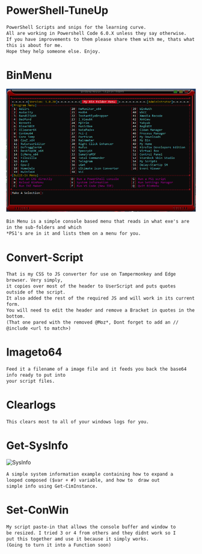 # PowerShell-TuneUp
```
PowerShell Scripts and snips for the learning curve.
All are working in Powershell Code 6.0.X unless they say otherwise.
If you have improvements to them please share them with me, thats what this is about for me.
Hope they help someone else. Enjoy.
```
# BinMenu
<img src="/img/ShowBinMenu.png" alt="BinMenu"/>

```
Bin Menu is a simple console based menu that reads in what exe's are in the sub-folders and which
*PS1's are in it and lists them on a menu for you.
```
# Convert-Script
```
That is my CSS to JS converter for use on Tampermonkey and Edge browser. Very simply,
it copies over most of the header to UserScript and puts quotes outside of the script.
It also added the rest of the required JS and will work in its current form.
You will need to edit the header and remove a Bracket in quotes in the bottom.
(That one pared with the removed @Moz*, Dont forget to add an // @include <url to match>)
```
# Imageto64
```
Feed it a filename of a image file and it feeds you back the base64 info ready to put into
your script files.
```
# Clearlogs
```
This clears most to all of your windows logs for you.
```
# Get-SysInfo
<img src="/img/ShowSysInfo.png" alt="SysInfo"/>

```
A simple system information example containing how to expand a
looped composed ($var + #) variable, and how to  draw out
simple info using Get-CimInstance.
```
# Set-ConWin

```
My script paste-in that allows the console buffer and window to
be resized. I tried 3 or 4 from others and they didnt work so I
put this together amd use it because it simply works.
(Going to turn it into a Function soon)
```
